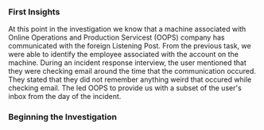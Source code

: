 ### First Insights

At this point in the investigation we know that a machine associated with Online Operations and Production Servicest (OOPS) company has communicated with the foreign Listening Post. From the previous task, we were able to identify the employee associated with the account on the machine. During an incident response interview, the user mentioned that they were checking email around the time that the communication occured. They stated that they did not remember anything weird that occured while checking email. The led OOPS to provide us with a subset of the user's inbox from the day of the incident.

### Beginning the Investigation


